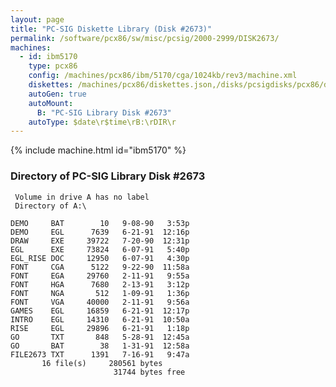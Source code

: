```yaml
---
layout: page
title: "PC-SIG Diskette Library (Disk #2673)"
permalink: /software/pcx86/sw/misc/pcsig/2000-2999/DISK2673/
machines:
  - id: ibm5170
    type: pcx86
    config: /machines/pcx86/ibm/5170/cga/1024kb/rev3/machine.xml
    diskettes: /machines/pcx86/diskettes.json,/disks/pcsigdisks/pcx86/diskettes.json
    autoGen: true
    autoMount:
      B: "PC-SIG Library Disk #2673"
    autoType: $date\r$time\rB:\rDIR\r
---
```


{% include machine.html id="ibm5170" %}

### Directory of PC-SIG Library Disk #2673

     Volume in drive A has no label
     Directory of A:\

    DEMO     BAT        10   9-08-90   3:53p
    DEMO     EGL      7639   6-21-91  12:16p
    DRAW     EXE     39722   7-20-90  12:31p
    EGL      EXE     73824   6-07-91   5:40p
    EGL_RISE DOC     12950   6-07-91   4:30p
    FONT     CGA      5122   9-22-90  11:58a
    FONT     EGA     29760   2-11-91   9:55a
    FONT     HGA      7680   2-13-91   3:12p
    FONT     NGA       512   1-09-91   1:36p
    FONT     VGA     40000   2-11-91   9:56a
    GAMES    EGL     16859   6-21-91  12:17p
    INTRO    EGL     14310   6-21-91  10:50a
    RISE     EGL     29896   6-21-91   1:18p
    GO       TXT       848   5-28-91  12:45a
    GO       BAT        38   1-31-91  12:58a
    FILE2673 TXT      1391   7-16-91   9:47a
           16 file(s)     280561 bytes
                           31744 bytes free

